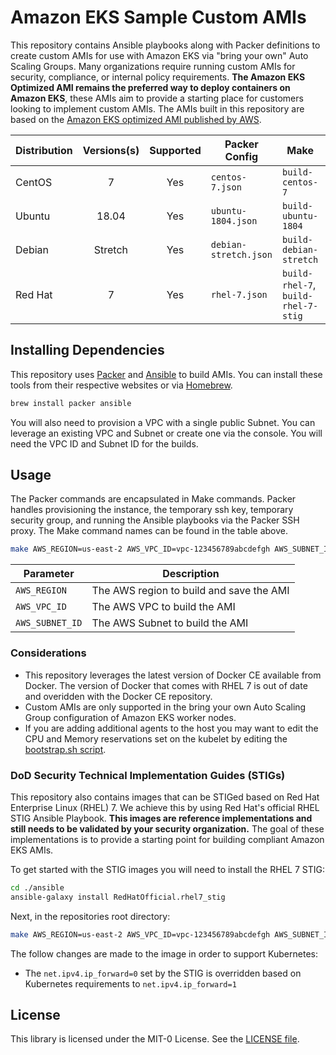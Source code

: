 # Amazon EKS Sample Custom AMIs

This repository contains Ansible playbooks along with Packer definitions to create custom AMIs for use with Amazon EKS via "bring your own" Auto Scaling Groups.  Many organizations require running custom AMIs for security, compliance, or internal policy requirements. **The Amazon EKS Optimized AMI remains the preferred way to deploy containers on Amazon EKS**, these AMIs aim to provide a starting place for customers looking to implement custom AMIs. The AMIs built in this repository are based on the [Amazon EKS optimized AMI published by AWS](https://github.com/awslabs/amazon-eks-ami).

| Distribution | Versions(s) | Supported | Packer Config | Make | STIG |
|--------------|:-----------:|:---------:|---------------|------|------|
| CentOS | 7 | Yes | `centos-7.json` | `build-centos-7` | |
| Ubuntu | 18.04 | Yes | `ubuntu-1804.json` | `build-ubuntu-1804` | |
| Debian | Stretch | Yes | `debian-stretch.json` | `build-debian-stretch` | |
| Red Hat | 7 | Yes | `rhel-7.json` | `build-rhel-7`, `build-rhel-7-stig` | :white_check_mark: |

## Installing Dependencies

This repository uses [Packer](https://packer.io/) and [Ansible](https://www.ansible.com/) to build AMIs. You can install these tools from their respective websites or via [Homebrew](https://brew.sh/).

```bash
brew install packer ansible
```

You will also need to provision a VPC with a single public Subnet. You can leverage an existing VPC and Subnet or create one via the console. You will need the VPC ID and Subnet ID for the builds.

## Usage

The Packer commands are encapsulated in Make commands. Packer handles provisioning the instance, the temporary ssh key, temporary security group, and running the Ansible playbooks via the Packer SSH proxy. The Make command names can be found in the table above.

```bash
make AWS_REGION=us-east-2 AWS_VPC_ID=vpc-123456789abcdefgh AWS_SUBNET_ID=subnet-123456789abcdefgh build-centos-7
```

| Parameter | Description |
|-----------|-------------|
| `AWS_REGION` | The AWS region to build and save the AMI |
| `AWS_VPC_ID` | The AWS VPC to build the AMI |
| `AWS_SUBNET_ID` | The AWS Subnet to build the AMI |

### Considerations

- This repository leverages the latest version of Docker CE available from Docker. The version of Docker that comes with RHEL 7 is out of date and overidden with the Docker CE repository.
- Custom AMIs are only supported in the bring your own Auto Scaling Group configuration of Amazon EKS worker nodes.
- If you are adding additional agents to the host you may want to edit the CPU and Memory reservations set on the kubelet by editing the [bootstrap.sh script](https://github.com/awslabs/amazon-eks-ami/blob/master/files/bootstrap.sh#L297-L306).

### DoD Security Technical Implementation Guides (STIGs)

This repository also contains images that can be STIGed based on Red Hat Enterprise Linux (RHEL) 7. We achieve this by using Red Hat's official RHEL STIG Ansible Playbook. **This images are reference implementations and still needs to be validated by your security organization.** The goal of these implementations is to provide a starting point for building compliant Amazon EKS AMIs.

To get started with the STIG images you will need to install the RHEL 7 STIG:

```bash
cd ./ansible
ansible-galaxy install RedHatOfficial.rhel7_stig
```

Next, in the repositories root directory:

```bash
make AWS_REGION=us-east-2 AWS_VPC_ID=vpc-123456789abcdefgh AWS_SUBNET_ID=subnet-123456789abcdefgh build-rhel-7-stig
```

The follow changes are made to the image in order to support Kubernetes:

- The `net.ipv4.ip_forward=0` set by the STIG is overridden based on Kubernetes requirements to `net.ipv4.ip_forward=1`


## License

This library is licensed under the MIT-0 License. See the [LICENSE file](./LICENSE).
